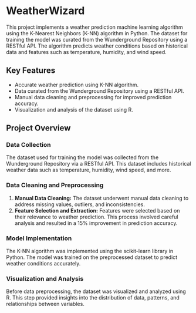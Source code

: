 # WeatherWizard

This project implements a weather prediction machine learning algorithm using the K-Nearest Neighbors (K-NN) algorithm in Python. The dataset for training the model was curated from the Wunderground Repository using a RESTful API. The algorithm predicts weather conditions based on historical data and features such as temperature, humidity, and wind speed.

## Key Features

- Accurate weather prediction using K-NN algorithm.
- Data curated from the Wunderground Repository using a RESTful API.
- Manual data cleaning and preprocessing for improved prediction accuracy.
- Visualization and analysis of the dataset using R.

## Project Overview

### Data Collection

The dataset used for training the model was collected from the Wunderground Repository via a RESTful API. This dataset includes historical weather data such as temperature, humidity, wind speed, and more.

### Data Cleaning and Preprocessing

1. **Manual Data Cleaning:** The dataset underwent manual data cleaning to address missing values, outliers, and inconsistencies.
2. **Feature Selection and Extraction:** Features were selected based on their relevance to weather prediction. This process involved careful analysis and resulted in a 15% improvement in prediction accuracy.

### Model Implementation

The K-NN algorithm was implemented using the scikit-learn library in Python. The model was trained on the preprocessed dataset to predict weather conditions accurately.

### Visualization and Analysis

Before data preprocessing, the dataset was visualized and analyzed using R. This step provided insights into the distribution of data, patterns, and relationships between variables.
